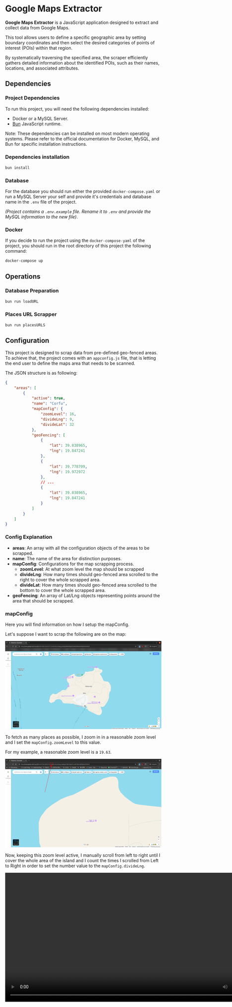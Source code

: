 # Google Maps Extractor

**Google Maps Extractor** is a JavaScript application designed to extract and collect data from Google Maps.

This tool allows users to define a specific geographic area by setting boundary coordinates and then select the desired categories of points of interest (POIs) within that region.

By systematically traversing the specified area, the scraper efficiently gathers detailed information about the identified POIs, such as their names, locations, and associated attributes.

## Dependencies

### Project Dependencies

To run this project, you will need the following dependencies installed:

- Docker or a MySQL Server.
- [Bun](https://bun.sh/) JavaScript runtime.

Note: These dependencies can be installed on most modern operating systems. Please refer to the official documentation for Docker, MySQL, and Bun for specific installation instructions.

### Dependencies installation
```bash
bun install
```

### Database

For the database you should run either the provided `docker-compose.yaml` or run a MySQL Server your self and provide it's credentials and database name in the `.env` file of the project.

_(Project contains a `.env.example` file. Rename it to `.env` and provide the MySQL information to the new file)_.

### Docker

If you decide to run the project using the `docker-compose-yaml` of the project, you should run in the root directory of this project the following command:

```bash
docker-compose up
```

## Operations

### Database Preparation

```bash
bun run loadURL
```

### Places URL Scrapper

```bash
bun run placesURLS
```

## Configuration

This project is designed to scrap data from pre-defined geo-fenced areas. To achieve that, the project comes with an `appconfig.js` file, that is letting the end user to define the maps area that needs to be scanned.

The JSON structure is as following:

```json
{
    "areas": [
        {
            "active": true,
            "name": "Corfu",
            "mapConfig": {
                "zoomLevel": 16,
                "divideLng": 9,
                "divideLat": 32
            },
            "geoFencing": [
                {
                    "lat": 39.838965,
                    "lng": 19.847241
                },
                {
                    "lat": 39.778709,
                    "lng": 19.972972
                },
                // ...
                {
                    "lat": 39.838965,
                    "lng": 19.847241
                }
            ]
        }
    ]
}
```
### Config Explanation

- **areas**: An array with all the configuration objects of the areas to be scrapped.
- **name**: The name of the area for distinction purposes.
- **mapConfig**: Configurations for the map scrapping process.
  - **zoomLevel**: At what zoom level the map should be scrapped
  - **divideLng**: How many times should geo-fenced area scrolled to the right to cover the whole scrapped area.
  - **divideLat**: How many times should geo-fenced area scrolled to the bottom to cover the whole scrapped area.
- **geoFencing**: An array of Lat/Lng objects representing points around the area that should be scrapped.

### mapConfig

Here you will find information on how I setup the mapConfig.

Let's suppose I want to scrap the following are on the map:

![Full area to scrap](img/total-area-to-scrap.png "Full Area To Scrap")

To fetch as many places as possible, I zoom in in a reasonable zoom level and I set the `mapConfig.zoomLevel` to this value.

For my example, a reasonable zoom level is a `19.63`.

![Zoom Level Value](img/zoom-level-value.png "Zoom Level Value")

Now, keeping this zoom level active, I manually scroll from left to right until I cover the whole area of the island and I count the times I scrolled from Left to Right in order to set the number value to the `mapConfig.divideLng`.

<video src='./video/area-division-steps.mp4' width=830></video>
